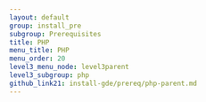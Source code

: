 ```yaml
---
layout: default
group: install_pre
subgroup: Prerequisites
title: PHP
menu_title: PHP
menu_order: 20
level3_menu_node: level3parent
level3_subgroup: php
github_link21: install-gde/prereq/php-parent.md
---
```


